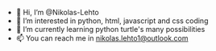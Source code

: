 - 👋 Hi, I’m @Nikolas-Lehto
- 👀 I’m interested in python, html, javascript and css coding
- 🌱 I’m currently learning python turtle's many possibilities
- 📫 You can reach me in nikolas.lehto1@outlook.com
